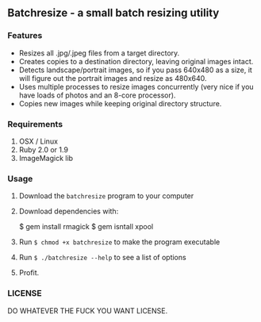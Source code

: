 ## Batchresize - a small batch resizing utility

### Features

* Resizes all .jpg/.jpeg files from a target directory.
* Creates copies to a destination directory, leaving original images intact.
* Detects landscape/portrait images, so if you pass 640x480 as a size, it will figure out the portrait images and resize as 480x640.
* Uses multiple processes to resize images concurrently (very nice if you have loads of photos and an 8-core processor).
* Copies new images while keeping original directory structure.

### Requirements

1. OSX / Linux
2. Ruby 2.0 or 1.9
3. ImageMagick lib

### Usage

1. Download the `batchresize` program to your computer
2. Download dependencies with:
    
      $ gem install rmagick
      $ gem isntall xpool
    
3. Run `$ chmod +x batchresize` to make the program executable
4. Run `$ ./batchresize --help` to see a list of options
5. Profit.

### LICENSE

DO WHATEVER THE FUCK YOU WANT LICENSE.